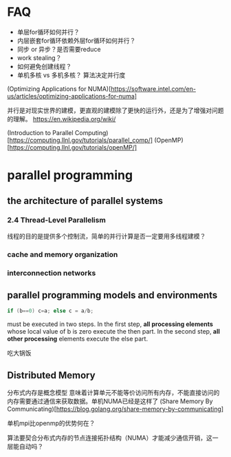 # FAQ
- 单层for循环如何并行？
- 内层嵌套for循环依赖外层for循环如何并行？
- 同步 or 异步？是否需要reduce
- work stealing？
- 如何避免创建线程？
- 单机多核 vs 多机多核？
算法决定并行度

(Optimizing Applications for NUMA)[https://software.intel.com/en-us/articles/optimizing-applications-for-numa]

并行是对现实世界的建模，更直观的建模除了更快的运行外，还是为了增强对问题的理解。
https://en.wikipedia.org/wiki/

(Introduction to Parallel Computing)[https://computing.llnl.gov/tutorials/parallel_comp/]
(OpenMP)[https://computing.llnl.gov/tutorials/openMP/]

# parallel programming
## the architecture of parallel systems
### 2.4 Thread-Level Parallelism
线程的目的是提供多个控制流，简单的并行计算是否一定要用多线程建模？
### cache and memory organization
### interconnection networks
## parallel programming models and environments

```C
if (b==0) c=a; else c = a/b;
```
must be executed in two steps. In the first step, **all processing elements** whose local
value of b is zero execute the then part. In the second step, **all other processing**
elements execute the else part.

吃大锅饭

## Distributed Memory
分布式内存是概念模型
意味着计算单元不能等价访问所有内存，不能直接访问的内存需要通过通信来获取数据。单机NUMA已经是这样了
(Share Memory By Communicating)[https://blog.golang.org/share-memory-by-communicating]

单机mpi比openmp的优势何在？




算法要契合分布式内存的节点连接拓扑结构（NUMA）才能减少通信开销，这一层能自动吗？
